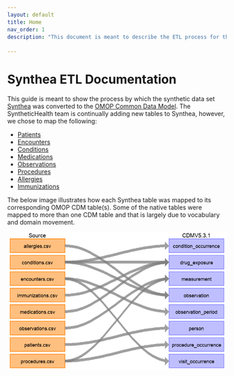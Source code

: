 ```yaml
---
layout: default
title: Home
nav_order: 1
description: "This document is meant to describe the ETL process for the synthea dataset"

---
```


# Synthea ETL Documentation

This guide is meant to show the process by which the synthetic data set [Synthea](https://synthetichealth.github.io/synthea/) was converted to the [OMOP Common Data Model](https://github.com/OHDSI/CommonDataModel). The SyntheticHealth team is continually adding new tables to Synthea, however, we chose to map the following: 

* [Patients](https://github.com/synthetichealth/synthea/wiki/CSV-File-Data-Dictionary#patients)
* [Encounters](https://github.com/synthetichealth/synthea/wiki/CSV-File-Data-Dictionary#encounters)
* [Conditions](https://github.com/synthetichealth/synthea/wiki/CSV-File-Data-Dictionary#conditions)
* [Medications](https://github.com/synthetichealth/synthea/wiki/CSV-File-Data-Dictionary#medications)
* [Observations](https://github.com/synthetichealth/synthea/wiki/CSV-File-Data-Dictionary#observations)
* [Procedures](https://github.com/synthetichealth/synthea/wiki/CSV-File-Data-Dictionary#procedures)
* [Allergies](https://github.com/synthetichealth/synthea/wiki/CSV-File-Data-Dictionary#allergies)
* [Immunizations](https://github.com/synthetichealth/synthea/wiki/CSV-File-Data-Dictionary#immunizations)

The below image illustrates how each Synthea table was mapped to its corresponding OMOP CDM table(s). Some of the native tables were mapped to more than one CDM table and that is largely due to vocabulary and domain movement. 

![](syntheaETL_files/image1.png) 
